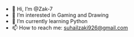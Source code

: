 - 👋 Hi, I’m @Zak-7
- 👀 I’m interested in Gaming and Drawing
- 🌱 I’m currently learning Python
- 📫 How to reach me: suhailzaki926@gmail.com

<!---
Zak-7/Zak-7 is a ✨ special ✨ repository because its `README.md` (this file) appears on your GitHub profile.
You can click the Preview link to take a look at your changes.
--->
